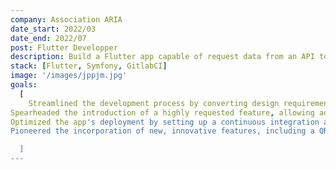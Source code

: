 ```yaml
---
company: Association ARIA
date_start: 2022/03
date_end: 2022/07
post: Flutter Developper
description: Build a Flutter app capable of request data from an API to fill of content the app and set a CI/CD workflow on Gitlab to make constants deliveries. Follow a TDD and BDD methodologies
stack: [Flutter, Symfony, GitlabCI]
image: '/images/jppjm.jpg'
goals:
  [
    Streamlined the development process by converting design requirements for five user stories into efficient, high-quality Flutter code using atomic design methodology.,
Spearheaded the introduction of a highly requested feature, allowing administrators to deploy a version of the application to each museum with ease and efficiency.,
Optimized the app's deployment by setting up a continuous integration and deployment system, which promptly launches the app to both the Play Store and App Store after a successful test run, all while adhering to a robust test-driven development methodology.,
Pioneered the incorporation of new, innovative features, including a QR code reader, audio player, and map of the museum, giving users a unique and informative experience.

  ]
---
```

